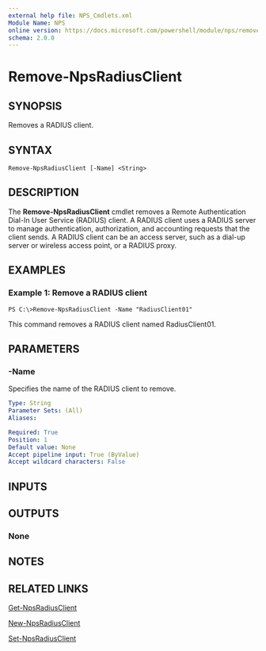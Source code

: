 ```yaml
---
external help file: NPS_Cmdlets.xml
Module Name: NPS
online version: https://docs.microsoft.com/powershell/module/nps/remove-npsradiusclient?view=windowsserver2012-ps&wt.mc_id=ps-gethelp
schema: 2.0.0
---
```


# Remove-NpsRadiusClient

## SYNOPSIS
Removes a RADIUS client.

## SYNTAX

```
Remove-NpsRadiusClient [-Name] <String>
```

## DESCRIPTION
The **Remove-NpsRadiusClient** cmdlet removes a Remote Authentication Dial-In User Service (RADIUS) client.
A RADIUS client uses a RADIUS server to manage authentication, authorization, and accounting requests that the client sends.
A RADIUS client can be an access server, such as a dial-up server or wireless access point, or a RADIUS proxy.

## EXAMPLES

### Example 1: Remove a RADIUS client
```
PS C:\>Remove-NpsRadiusClient -Name "RadiusClient01"
```

This command removes a RADIUS client named RadiusClient01.

## PARAMETERS

### -Name
Specifies the name of the RADIUS client to remove.

```yaml
Type: String
Parameter Sets: (All)
Aliases: 

Required: True
Position: 1
Default value: None
Accept pipeline input: True (ByValue)
Accept wildcard characters: False
```

## INPUTS

## OUTPUTS

### None

## NOTES

## RELATED LINKS

[Get-NpsRadiusClient](./Get-NpsRadiusClient.md)

[New-NpsRadiusClient](./New-NpsRadiusClient.md)

[Set-NpsRadiusClient](./Set-NpsRadiusClient.md)



